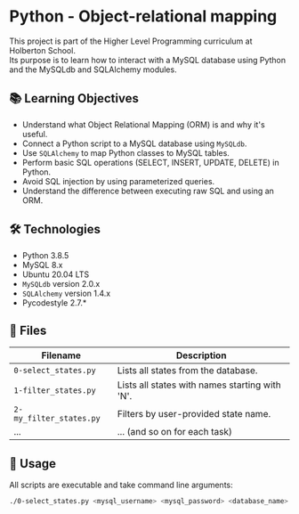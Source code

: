 # Python - Object-relational mapping

This project is part of the Higher Level Programming curriculum at Holberton School.  
Its purpose is to learn how to interact with a MySQL database using Python and the MySQLdb and SQLAlchemy modules.

## 📚 Learning Objectives

- Understand what Object Relational Mapping (ORM) is and why it's useful.
- Connect a Python script to a MySQL database using `MySQLdb`.
- Use `SQLAlchemy` to map Python classes to MySQL tables.
- Perform basic SQL operations (SELECT, INSERT, UPDATE, DELETE) in Python.
- Avoid SQL injection by using parameterized queries.
- Understand the difference between executing raw SQL and using an ORM.

## 🛠️ Technologies

- Python 3.8.5
- MySQL 8.x
- Ubuntu 20.04 LTS
- `MySQLdb` version 2.0.x
- `SQLAlchemy` version 1.4.x
- Pycodestyle 2.7.*

## 📁 Files

| Filename              | Description                                      |
|-----------------------|--------------------------------------------------|
| `0-select_states.py`  | Lists all states from the database.              |
| `1-filter_states.py`  | Lists all states with names starting with 'N'.   |
| `2-my_filter_states.py` | Filters by user-provided state name.         |
| ...                   | ... (and so on for each task)                    |

## 🚀 Usage

All scripts are executable and take command line arguments:

```bash
./0-select_states.py <mysql_username> <mysql_password> <database_name>
